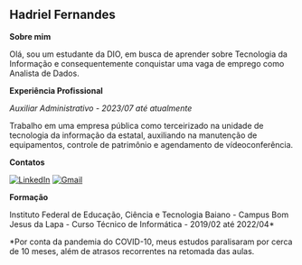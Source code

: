 ## Hadriel Fernandes

**Sobre mim**

Olá, sou um estudante da DIO, em busca de aprender sobre Tecnologia da Informação e consequentemente conquistar uma vaga de emprego como Analista de Dados.

**Experiência Profissional**

*Auxiliar Administrativo - 2023/07 até atualmente*

Trabalho em uma empresa pública como terceirizado na unidade de tecnologia da informação da estatal, auxiliando na manutenção de equipamentos, controle de patrimônio e agendamento de vídeoconferência.

**Contatos**

[![LinkedIn](https://img.shields.io/badge/LinkedIn-0077B5?style=for-the-badge&logo=linkedin&logoColor=white)](https://www.linkedin.com/in/hadriel-fernandes/)
[![Gmail](https://img.shields.io/badge/Gmail-333333?style=for-the-badge&logo=gmail&logoColor=red)](mailto:hadrielmendonca@gmail.com)

**Formação**

Instituto Federal de Educação, Ciência e Tecnologia Baiano - Campus Bom Jesus da Lapa - Curso Técnico de Informática - 2019/02 até 2022/04*

*Por conta da pandemia do COVID-10, meus estudos paralisaram por cerca de 10 meses, além de atrasos recorrentes na retomada das aulas.
